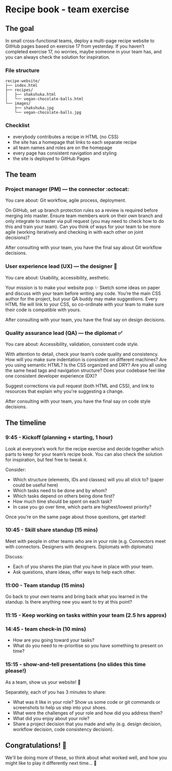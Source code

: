 # Recipe book - team exercise

## The goal

In small cross-functional teams, deploy a multi-page recipe website to GitHub pages based on exercise 17 from yesterday. If you haven’t completed exercise 17, no worries, maybe someone in your team has, and you can always check the solution for inspiration.

### File structure

```text
recipe-website/
├── index.html
├── recipes/
│   ├── shakshuka.html
│   └── vegan-chocolate-balls.html
└── images/
    ├── shakshuka.jpg
    └── vegan-chocolate-balls.jpg
```

### Checklist

- everybody contributes a recipe in HTML (no CSS)
- the site has a homepage that links to each separate recipe
- all team names and roles are on the homepage
- every page has consistent navigation and styling
- the site is deployed to GitHub Pages

## The team

### Project manager (PM) — the connector :octocat:

You care about: Git workflow, agile process, deployment.

On GitHub, set up branch protection rules so a review is required before merging into master.
Ensure team members work on their own branch and only integrate to master via pull request (you may need to check how to do this and train your team).
Can you think of ways for your team to be more agile (working iteratively and checking in with each other on joint decisions)?

After consulting with your team, you have the final say about Git workflow decisions.

### User experience lead (UX) — the designer :nail_care:

You care about: Usability, accessibility, aesthetic.

Your mission is to make your website pop :sparkles:
Sketch some ideas on paper and discuss with your team before writing any code.
You’re the main CSS author for the project, but your QA buddy may make suggestions. Every HTML file will link to your CSS, so co-ordinate with your team to make sure their code is compatible with yours.

After consulting with your team, you have the final say on design decisions.

### Quality assurance lead (QA) — the diplomat :white_check_mark:

You care about: Accessibility, validation, consistent code style.

With attention to detail, check your team’s code quality and consistency. How will you make sure indentation is consistent on different machines? Are you using semantic HTML? Is the CSS organized and DRY? Are you all using the same head tags and navigation structure? Does your codebase feel like one consistent developer experience (DX)?

Suggest corrections via pull request (both HTML and CSS), and link to resources that explain why you're suggesting a change.

After consulting with your team, you have the final say on code style decisions.

## The timeline

### 9:45 - Kickoff (planning + starting, 1 hour)

Look at everyone’s work for the recipe exercise and decide together which parts to keep for your team’s recipe book. You can also check the solution for inspiration, but feel free to tweak it.

Consider:

- Which structure (elements, IDs and classes) will you all stick to? (paper could be useful here)
- Which tasks need to be done and by whom?
- Which tasks depend on others being done first?
- How much time should be spent on each task?
- In case you go over time, which parts are highest/lowest priority?

Once you’re on the same page about those questions, get started!

### 10:45 - Skill share standup (15 mins)

Meet with people in other teams who are in your role (e.g. Connectors meet with connectors. Designers with designers. Diplomats with diplomats)

Discuss:
- Each of you shares the plan that you have in place with your team.
- Ask questions, share ideas, offer ways to help each other.

### 11:00 - Team standup (15 mins)

Go back to your own teams and bring back what you learned in the standup. Is there anything new you want to try at this point?

### 11:15 - Keep working on tasks within your team (2.5 hrs approx)

### 14:45 - team check-in (10 mins)
- How are you going toward your tasks?
- What do you need to re-prioritise so you have something to present on time?

### 15:15 - show-and-tell presentations (no slides this time please!)

As a team, show us your website! :tada:

Separately, each of you has 3 minutes to share:

- What was it like in your role? Show us some code or git commands or screenshots to help us step into your shoes.
- What were the challenges of your role and how did you address them?
- What did you enjoy about your role?
- Share a project decision that you made and why (e.g. design decision, workflow decision, code consistency decision).

## Congratulations! :tada:

We'll be doing more of these, so think about what worked well, and how you might like to play it differently next time... :thinking: